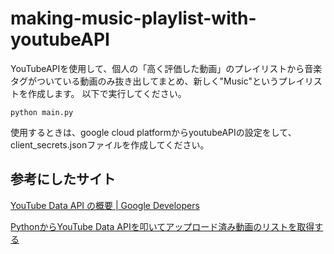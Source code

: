 # making-music-playlist-with-youtubeAPI

YouTubeAPIを使用して、個人の「高く評価した動画」のプレイリストから音楽タグがついている動画のみ抜き出してまとめ、新しく"Music"というプレイリストを作成します。
以下で実行してください。

```
python main.py
```

使用するときは、google cloud platformからyoutubeAPIの設定をして、client_secrets.jsonファイルを作成してください。

## 参考にしたサイト
[YouTube Data API の概要 | Google Developers](https://developers.google.com/youtube/v3/getting-started?hl=ja)

[PythonからYouTube Data APIを叩いてアップロード済み動画のリストを取得する](https://zenn.dev/yorifuji/articles/youtube-data-api-python)
